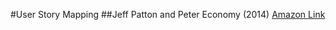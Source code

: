 #User Story Mapping
##Jeff Patton and Peter Economy (2014)
[Amazon Link](http://www.amazon.co.uk/User-Story-Mapping-Discover-Product/dp/1491904909)
